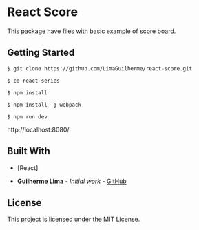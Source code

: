# React Score

This package have files with basic example of score board.

## Getting Started

```
$ git clone https://github.com/LimaGuilherme/react-score.git
```
```
$ cd react-series
```
```
$ npm install
```
```
$ npm install -g webpack
```
```
$ npm run dev
```
http://localhost:8080/

## Built With

* [React]

* **Guilherme Lima** - *Initial work* - [GitHub](https://github.com/LimaGuilherme)

## License

This project is licensed under the MIT License.
